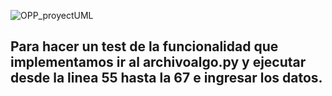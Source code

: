 ![OPP_proyectUML](https://user-images.githubusercontent.com/62186502/164345387-a9c9c68e-b620-46fd-a8a4-c5a39825f00d.png)

## Para hacer un test de la funcionalidad que implementamos ir al archivoalgo.py y ejecutar desde la linea 55 hasta la 67 e ingresar los datos.
## 
